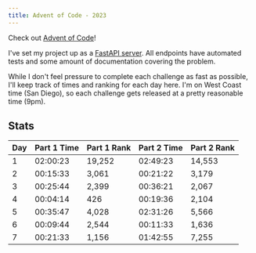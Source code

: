 ```yaml
---
title: Advent of Code - 2023
---
```


Check out [Advent of Code](https://adventofcode.com/)!

I've set my project up as a [FastAPI server](https://fletcheaston.com/advent-of-code/docs).
All endpoints have automated tests and some amount of documentation covering the problem.

While I don't feel pressure to complete each challenge as fast as possible,
I'll keep track of times and ranking for each day here.
I'm on West Coast time (San Diego), so each challenge gets released at a pretty reasonable time (9pm).

## Stats

| Day | Part 1 Time | Part 1 Rank | Part 2 Time | Part 2 Rank |
|-----|-------------|-------------|-------------|-------------|
| 1   | 02:00:23    | 19,252      | 02:49:23    | 14,553      |
| 2   | 00:15:33    | 3,061       | 00:21:22    | 3,179       |
| 3   | 00:25:44    | 2,399       | 00:36:21    | 2,067       |
| 4   | 00:04:14    | 426         | 00:19:36    | 2,104       |
| 5   | 00:35:47    | 4,028       | 02:31:26    | 5,566       |
| 6   | 00:09:44    | 2,544       | 00:11:33    | 1,636       |
| 7   | 00:21:33    | 1,156       | 01:42:55    | 7,255       |
